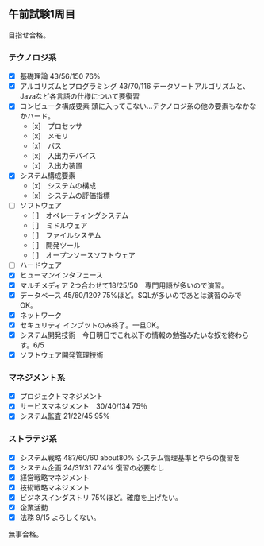 ## 午前試験1周目
目指せ合格。

### テクノロジ系
- [x] 基礎理論 43/56/150 76%
- [x] アルゴリズムとプログラミング 43/70/116 データソートアルゴリズムと、Javaなど各言語の仕様について要復習
- [x] コンピュータ構成要素 頭に入ってこない...テクノロジ系の他の要素もなかなかハード。
    - [x]　プロセッサ
    - [x]　メモリ
    - [x]　バス
    - [x]　入出力デバイス
    - [x]　入出力装置
- [x] システム構成要素
    - [x]　システムの構成
    - [x]　システムの評価指標
- [ ] ソフトウェア
    - [ ]　オペレーティングシステム
    - [ ]　ミドルウェア
    - [ ]　ファイルシステム
    - [ ]　開発ツール
    - [ ]　オープンソースソフトウェア
- [ ] ハードウェア
- [x] ヒューマンインタフェース
- [x] マルチメディア 2つ合わせて18/25/50　専門用語が多いので演習。
- [x] データベース 45/60/120? 75%ほど。SQLが多いのであとは演習のみでOK。
- [x] ネットワーク
- [x] セキュリティ インプットのみ終了。一旦OK。
- [x] システム開発技術　今日明日でこれ以下の情報の勉強みたいな奴を終わらす。6/5
- [x] ソフトウェア開発管理技術
### マネジメント系
- [x] プロジェクトマネジメント
- [x] サービスマネジメント　30/40/134 75％ 
- [x] システム監査  21/22/45 95%　
### ストラテジ系
- [x] システム戦略 48?/60/60 about80% システム管理基準とやらの復習を
- [x] システム企画 24/31/31 77.4% 復習の必要なし
- [x] 経営戦略マネジメント
- [x] 技術戦略マネジメント
- [x] ビジネスインダストリ 75%ほど。確度を上げたい。
- [x] 企業活動
- [x] 法務 9/15 よろしくない。

無事合格。